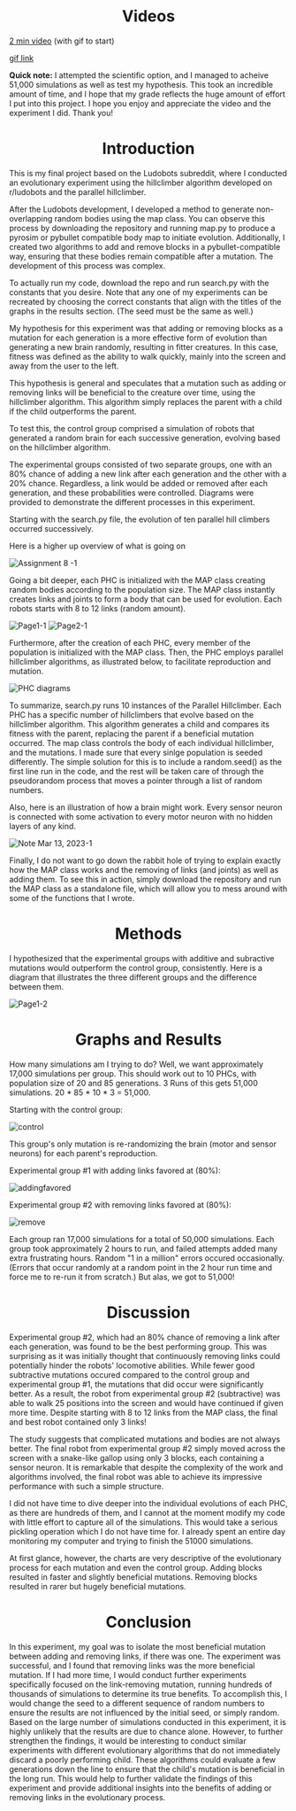 <h1 align="center"><b>Videos</b></h1>

[2 min video](https://youtu.be/xcZ4Imb1-G8) (with gif to start)

[gif link](https://imgur.com/8SAZxBe)

**Quick note:** I attempted the scientific option, and I managed to acheive 51,000 simulations as well as test my hypothesis. This took an incredible amount of time, and I hope that my grade reflects the huge amount of effort I put into this project. I hope you enjoy and appreciate the video and the experiment I did. Thank you!


<h1 align="center"><b>Introduction</b></h1>

This is my final project based on the Ludobots subreddit, where I conducted an evolutionary experiment using the hillclimber algorithm developed on r/ludobots and the parallel hillclimber.

After the Ludobots development, I developed a method to generate non-overlapping random bodies using the map class. You can observe this process by downloading the repository and running map.py to produce a pyrosim or pybullet compatible body map to initiate evolution. Additionally, I created two algorithms to add and remove blocks in a pybullet-compatible way, ensuring that these bodies remain compatible after a mutation. The development of this process was complex.

To actually run my code, download the repo and run search.py with the constants that you desire. Note that any one of my experiments can be recreated by choosing the correct constants that align with the titles of the graphs in the results section. (The seed must be the same as well.)

My hypothesis for this experiment was that adding or removing blocks as a mutation for each generation is a more effective form of evolution than generating a new brain randomly, resulting in fitter creatures. In this case, fitness was defined as the ability to walk quickly, mainly into the screen and away from the user to the left.

This hypothesis is general and speculates that a mutation such as adding or removing links will be beneficial to the creature over time, using the hillclimber algorithm. This algorithm simply replaces the parent with a child if the child outperforms the parent.

To test this, the control group comprised a simulation of robots that generated a random brain for each successive generation, evolving based on the hillclimber algorithm.

The experimental groups consisted of two separate groups, one with an 80% chance of adding a new link after each generation and the other with a 20% chance. Regardless, a link would be added or removed after each generation, and these probabilities were controlled. Diagrams were provided to demonstrate the different processes in this experiment.

Starting with the search.py file, the evolution of ten parallel hill climbers occurred successively.

Here is a higher up overview of what is going on

![Assignment 8 -1](https://user-images.githubusercontent.com/86979153/224610453-9d058c7b-adb7-4313-bef5-b6658bb6a9d5.jpg)

Going a bit deeper, each PHC is initialized with the MAP class creating random bodies according to the population size. The MAP class instantly creates links and joints to form a body that can be used for evolution. Each robots starts with 8 to 12 links (random amount).


![Page1-1](https://user-images.githubusercontent.com/86979153/224611926-8b60ef86-6d20-47c5-a593-156ac07d03c0.jpg)
![Page2-1](https://user-images.githubusercontent.com/86979153/224611939-7252b450-3541-4e5b-9d07-78c0b76b9290.jpg)

Furthermore, after the creation of each PHC, every member of the population is initialized with the MAP class. Then, the PHC employs parallel hillclimber algorithms, as illustrated below, to facilitate reproduction and mutation.

![PHC diagrams ](https://user-images.githubusercontent.com/86979153/224931047-8baecba8-0a9e-4ff7-af1b-731f2735cd3b.jpg)


To summarize, search.py runs 10 instances of the Parallel Hillclimber. Each PHC has a specific number of hillclimbers that evolve based on the hillclimber algorithm. This algorithm generates a child and compares its fitness with the parent, replacing the parent if a beneficial mutation occurred. The map class controls the body of each individual hillclimber, and the mutations. I made sure that every sinlge population is seeded differently. The simple solution for this is to include a random.seed() as the first line run in the code, and the rest will be taken care of through the pseudorandom process that moves a pointer through a list of random numbers.

Also, here is an illustration of how a brain might work. Every sensor neuron is connected with some activation to every motor neuron with no hidden layers of any kind. 

![Note Mar 13, 2023-1](https://user-images.githubusercontent.com/86979153/224905255-8880d459-7c1f-41c1-b34c-b94e0d707282.jpg)

Finally, I do not want to go down the rabbit hole of trying to explain exactly how the MAP class works and the removing of links (and joints) as well as adding them. To see this in action, simply download the repository and run the MAP class as a standalone file, which will allow you to mess around with some of the functions that I wrote. 

<h1 align="center"><b>Methods</b></h1>

I hypothesized that the experimental groups with additive and subractive mutations would outperform the control group, consistently. Here is a diagram that illustrates the three different groups and the difference between them. 

![Page1-2](https://user-images.githubusercontent.com/86979153/224908981-e1233245-f209-491f-8254-5d490b148cf4.jpg)
<h1 align="center"><b>Graphs and Results</b></h1>

How many simulations am I trying to do? Well, we want approximately 17,000 simulations per group. This should work out to 10 PHCs, with population size of 20 and 85 generations. 3 Runs of this gets 51,000 simulations. 20 * 85 * 10 * 3 = 51,000. 

Starting with the control group: 

![control](https://user-images.githubusercontent.com/86979153/224901843-d7479887-3ac6-4109-833c-9b9716e9d900.png)

This group's only mutation is re-randomizing the brain (motor and sensor neurons) for each parent's reproduction. 

Experimental group #1 with adding links favored at (80%): 

![addingfavored](https://user-images.githubusercontent.com/86979153/224905349-588b265c-3f97-44c0-af90-60450ea416c4.png)

Experimental group #2 with removing links favored at (80%): 

![remove](https://user-images.githubusercontent.com/86979153/224905436-87450e79-6864-4823-9dcd-82446d16bfc5.png)

Each group ran 17,000 simulations for a total of 50,000 simulations. Each group took approximately 2 hours to run, and failed attempts added many extra frustrating hours. Random "1 in a million" errors occured occasionally. (Errors that occur randomly at a random point in the 2 hour run time and force me to re-run it from scratch.) But alas, we got to 51,000!

<h1 align="center"><b>Discussion</b></h1>

Experimental group #2, which had an 80% chance of removing a link after each generation, was found to be the best performing group. This was surprising as it was initially thought that continuously removing links could potentially hinder the robots' locomotive abilities. While fewer good subtractive mutations occured compared to the control group and experimental group #1, the mutations that did occur were significantly better. As a result, the robot from experimental group #2 (subtractive) was able to walk 25 positions into the screen and would have continued if given more time. Despite starting with 8 to 12 links from the MAP class, the final and best robot contained only 3 links!

The study suggests that complicated mutations and bodies are not always better. The final robot from experimental group #2 simply moved across the screen with a snake-like gallop using only 3 blocks, each containing a sensor neuron. It is remarkable that despite the complexity of the work and algorithms involved, the final robot was able to achieve its impressive performance with such a simple structure.

I did not have time to dive deeper into the individual evolutions of each PHC, as there are hundreds of them, and I cannot at the moment modify my code with little effort to capture all of the simulations. This would take a serious pickling operation which I do not have time for. I already spent an entire day monitoring my computer and trying to finish the 51000 simulations.

At first glance, however, the charts are very descriptive of the evolutionary process for each mutation and even the control group. Adding blocks resulted in faster and slightly beneficial mutations. Removing blocks resulted in rarer but hugely beneficial mutations. 

<h1 align="center"><b>Conclusion</b></h1>
In this experiment, my goal was to isolate the most beneficial mutation between adding and removing links, if there was one. The experiment was successful, and I found that removing links was the more beneficial mutation. If I had more time, I would conduct further experiments specifically focused on the link-removing mutation, running hundreds of thousands of simulations to determine its true benefits. To accomplish this, I would change the seed to a different sequence of random numbers to ensure the results are not influenced by the initial seed, or simply random. Based on the large number of simulations conducted in this experiment, it is highly unlikely that the results are due to chance alone. However, to further strengthen the findings, it would be interesting to conduct similar experiments with different evolutionary algorithms that do not immediately discard a poorly performing child. These algorithms could evaluate a few generations down the line to ensure that the child's mutation is beneficial in the long run. This would help to further validate the findings of this experiment and provide additional insights into the benefits of adding or removing links in the evolutionary process.
